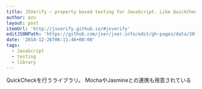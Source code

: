 ```yaml
---
title: JSVerify — property based testing for JavaScript. Like QuickCheck.
author: azu
layout: post
itemUrl: 'http://jsverify.github.io/#jsverify'
editJSONPath: 'https://github.com/jser/jser.info/edit/gh-pages/data/2014/12/index.json'
date: '2014-12-26T06:11:46+00:00'
tags:
  - JavaScript
  - testing
  - library
---
```

QuickCheckを行うライブラリ。
MochaやJasmineとの連携も用意されている
